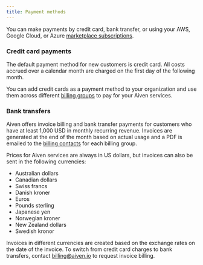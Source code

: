```yaml
---
title: Payment methods
---
```


You can make payments by credit card, bank transfer, or using your AWS, Google Cloud, or Azure [marketplace subscriptions](/docs/platform/howto/list-marketplace-payments).

### Credit card payments

The default payment method for new customers is credit card. All costs accrued
over a calendar month are charged on the first day of the following month.

You can add credit cards as a payment method to your organization and use
them across different [billing groups](/docs/platform/concepts/billing-groups-overview)
to pay for your Aiven services.

### Bank transfers

Aiven offers invoice billing and bank transfer payments for customers
who have at least 1,000 USD in monthly recurring revenue. Invoices are
generated at the end of the month based on actual usage and a PDF is emailed to the
[billing contacts](/docs/platform/howto/use-billing-groups#update-your-billing-information)
for each billing group.

Prices for Aiven services are always in US dollars, but invoices
can also be sent in the following currencies:

-   Australian dollars
-   Canadian dollars
-   Swiss francs
-   Danish kroner
-   Euros
-   Pounds sterling
-   Japanese yen
-   Norwegian kroner
-   New Zealand dollars
-   Swedish kronor

Invoices in different currencies are created based on the exchange
rates on the date of the invoice. To switch from credit card charges to bank transfers,
contact [billing@aiven.io](mailto:billing@aiven.io) to request invoice billing.
